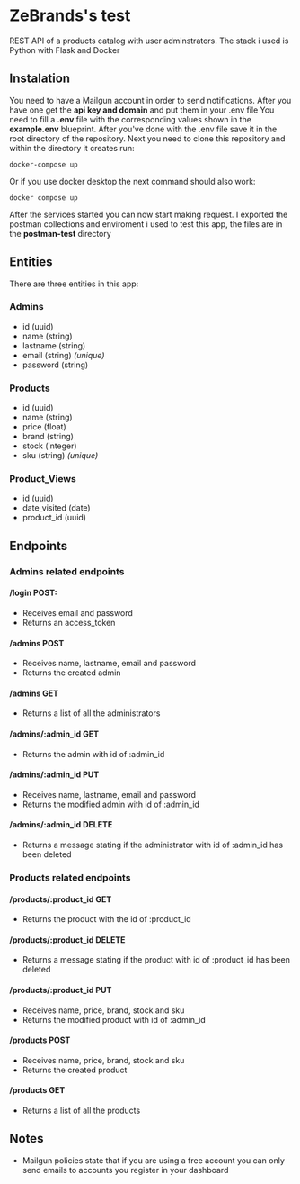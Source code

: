 # ZeBrands's test

REST API of a products catalog with user adminstrators. The stack i used is Python with Flask and Docker

## Instalation

You need to have a Mailgun account in order to send notifications. After you have one get the **api key and domain** and put them in your .env file
You need to fill a **.env** file with the corresponding values shown in the **example.env** blueprint. After you've done with the .env file save it in the root directory of the repository.
Next you need to clone this repository and within the directory it creates run:

    docker-compose up

Or if you use docker desktop the next command should also work:

    docker compose up

After the services started you can now start making request.
I exported the postman collections and enviroment i used to test this app, the files are in the **postman-test** directory

## Entities

There are three entities in this app:

### Admins

-   id (uuid)
-   name (string)
-   lastname (string)
-   email (string) _(unique)_
-   password (string)

### Products

-   id (uuid)
-   name (string)
-   price (float)
-   brand (string)
-   stock (integer)
-   sku (string) _(unique)_

### Product_Views

-   id (uuid)
-   date_visited (date)
-   product_id (uuid)

## Endpoints

### Admins related endpoints

#### /login POST:

-   Receives email and password
-   Returns an access_token

#### /admins POST

-   Receives name, lastname, email and password
-   Returns the created admin

#### /admins GET

-   Returns a list of all the administrators

#### /admins/:admin_id GET

-   Returns the admin with id of :admin_id

#### /admins/:admin_id PUT

-   Receives name, lastname, email and password
-   Returns the modified admin with id of :admin_id

#### /admins/:admin_id DELETE

-   Returns a message stating if the administrator with id of :admin_id has been deleted

### Products related endpoints

#### /products/:product_id GET

-   Returns the product with the id of :product_id

#### /products/:product_id DELETE

-   Returns a message stating if the product with id of :product_id has been deleted

#### /products/:product_id PUT

-   Receives name, price, brand, stock and sku
-   Returns the modified product with id of :admin_id

#### /products POST

-   Receives name, price, brand, stock and sku
-   Returns the created product

#### /products GET

-   Returns a list of all the products

## Notes

-   Mailgun policies state that if you are using a free account you can only send emails to accounts you register in your dashboard
